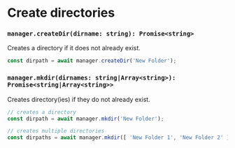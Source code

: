 # Create directories

### `manager.createDir(dirname: string): Promise<string>`

Creates a directory if it does not already exist.

```js
const dirpath = await manager.createDir('New Folder');
```

### `manager.mkdir(dirnames: string|Array<string>): Promise<string|Array<string>>`

Creates directory(ies) if they do not already exist.

```js
// creates a directory
const dirpath = await manager.mkdir('New Folder');

// creates multiple directories
const dirpaths = await manager.mkdir([ 'New Folder 1', 'New Folder 2' ]);
```
